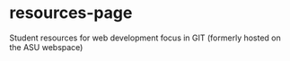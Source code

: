 # resources-page
Student resources for web development focus in GIT (formerly hosted on the ASU webspace)
